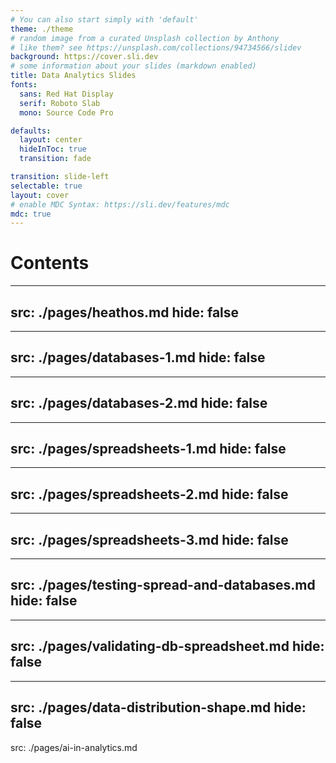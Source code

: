 ```yaml
---
# You can also start simply with 'default'
theme: ./theme
# random image from a curated Unsplash collection by Anthony
# like them? see https://unsplash.com/collections/94734566/slidev
background: https://cover.sli.dev
# some information about your slides (markdown enabled)
title: Data Analytics Slides
fonts:
  sans: Red Hat Display
  serif: Roboto Slab
  mono: Source Code Pro

defaults:
  layout: center
  hideInToc: true
  transition: fade

transition: slide-left
selectable: true
layout: cover
# enable MDC Syntax: https://sli.dev/features/mdc
mdc: true
---
```


# Contents

<Toc minDept=1 maxDepth=1 columns=2 />

---
src: ./pages/heathos.md
hide: false
---

---
src: ./pages/databases-1.md
hide: false
---

---
src: ./pages/databases-2.md
hide: false
---

---
src: ./pages/spreadsheets-1.md
hide: false
---

---
src: ./pages/spreadsheets-2.md
hide: false
---

---
src: ./pages/spreadsheets-3.md
hide: false
---

---
src: ./pages/testing-spread-and-databases.md
hide: false
---

---
src: ./pages/validating-db-spreadsheet.md
hide: false
---

---
src: ./pages/data-distribution-shape.md
hide: false
---

src: ./pages/ai-in-analytics.md